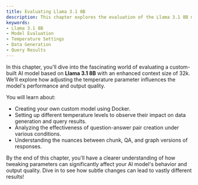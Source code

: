 ```yaml
---
title: Evaluating Llama 3.1 8B
description: This chapter explores the evaluation of the Llama 3.1 8B model with different temperature settings to assess its performance in generating question-answer pairs and handling queries.
keywords:
- Llama 3.1 8B
- Model Evaluation
- Temperature Settings
- Data Generation
- Query Results
---
```


In this chapter, you'll dive into the fascinating world of evaluating a custom-built AI model based on **Llama 3.1 8B** with an enhanced context size of 32k. We’ll explore how adjusting the temperature parameter influences the model's performance and output quality.

You will learn about:

- Creating your own custom model using Docker.
- Setting up different temperature levels to observe their impact on data generation and query results.
- Analyzing the effectiveness of question-answer pair creation under various conditions.
- Understanding the nuances between chunk, QA, and graph versions of responses.

By the end of this chapter, you'll have a clearer understanding of how tweaking parameters can significantly affect your AI model's behavior and output quality. Dive in to see how subtle changes can lead to vastly different results!